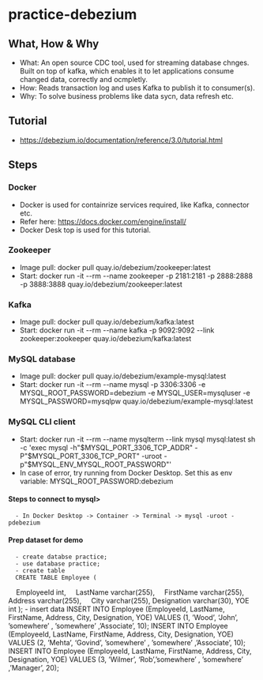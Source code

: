 # practice-debezium

## What, How & Why
  - What: An open source CDC tool, used for streaming database chnges. Built on top of kafka, which enables it to let applications consume changed data, correctly and ocmpletly.
  - How: Reads transaction log and uses Kafka to publish it to consumer(s).
  - Why: To solve business problems like data sycn, data refresh etc.

## Tutorial
  - https://debezium.io/documentation/reference/3.0/tutorial.html

## Steps

### Docker
  - Docker is used for containrize services required, like Kafka, connector etc.
  - Refer here: https://docs.docker.com/engine/install/
  - Docker Desk top is used for this tutorial.

### Zookeeper
  - Image pull: docker pull quay.io/debezium/zookeeper:latest
  - Start: docker run -it --rm --name zookeeper -p 2181:2181 -p 2888:2888 -p 3888:3888 quay.io/debezium/zookeeper:latest

### Kafka
  - Image pull: docker pull quay.io/debezium/kafka:latest
  - Start: docker run -it --rm --name kafka -p 9092:9092 --link zookeeper:zookeeper quay.io/debezium/kafka:latest

### MySQL database
  - Image pull: docker pull quay.io/debezium/example-mysql:latest
  - Start: docker run -it --rm --name mysql -p 3306:3306 -e MYSQL_ROOT_PASSWORD=debezium -e MYSQL_USER=mysqluser -e MYSQL_PASSWORD=mysqlpw quay.io/debezium/example-mysql:latest

### MySQL CLI client 
  - Start: docker run -it --rm --name mysqlterm --link mysql mysql:latest sh -c 'exec mysql -h"$MYSQL_PORT_3306_TCP_ADDR" -P"$MYSQL_PORT_3306_TCP_PORT" -uroot -p"$MYSQL_ENV_MYSQL_ROOT_PASSWORD"'
  - In case of error, try running from Docker Desktop. Set this as env variable: MYSQL_ROOT_PASSWORD:debezium
#### Steps to connect to mysql>
      - In Docker Desktop -> Container -> Terminal -> mysql -uroot -pdebezium
#### Prep dataset for demo
      - create databse practice;
      - use database practice;
      - create table
      CREATE TABLE Employee (
        EmployeeId int,
        LastName varchar(255),
        FirstName varchar(255),
        Address varchar(255),
        City varchar(255),
        Designation varchar(30),
        YOE int 
      );
     - insert data
      INSERT INTO Employee (EmployeeId, LastName, FirstName, Address, City, Designation, YOE) VALUES (1, ’Wood’, ‘John’, ’somewhere’ , ’somewhere’ ,’Associate’, 10);
      INSERT INTO Employee (EmployeeId, LastName, FirstName, Address, City, Designation, YOE) VALUES (2, ’Mehta’, ‘Govind’, ’somewhere’ , ’somewhere’ ,’Associate’, 10);
      INSERT INTO Employee (EmployeeId, LastName, FirstName, Address, City, Designation, YOE) VALUES (3, ’Wilmer’, ‘Rob’,’somewhere’ , ’somewhere’ ,’Manager’, 20);




